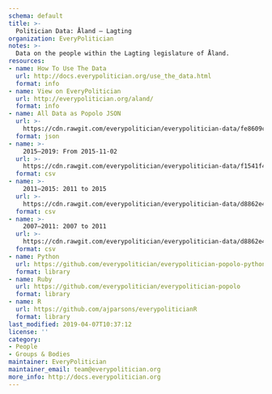 ```yaml
---
schema: default
title: >-
  Politician Data: Åland — Lagting
organization: EveryPolitician
notes: >-
  Data on the people within the Lagting legislature of Åland.
resources:
- name: How To Use The Data
  url: http://docs.everypolitician.org/use_the_data.html
  format: info
- name: View on EveryPolitician
  url: http://everypolitician.org/aland/
  format: info
- name: All Data as Popolo JSON
  url: >-
    https://cdn.rawgit.com/everypolitician/everypolitician-data/fe8609cf51e816126911ada8a086f055f6f42280/data/Aland/Lagting/ep-popolo-v1.0.json
  format: json
- name: >-
    2015–2019: From 2015-11-02
  url: >-
    https://cdn.rawgit.com/everypolitician/everypolitician-data/f1541f4f2f494697bf8807518d8fbcda4ee8b505/data/Aland/Lagting/term-2015.csv
  format: csv
- name: >-
    2011–2015: 2011 to 2015
  url: >-
    https://cdn.rawgit.com/everypolitician/everypolitician-data/d8862e4d2d7d66d8cee83d2aefc97172f26ac594/data/Aland/Lagting/term-2011.csv
  format: csv
- name: >-
    2007–2011: 2007 to 2011
  url: >-
    https://cdn.rawgit.com/everypolitician/everypolitician-data/d8862e4d2d7d66d8cee83d2aefc97172f26ac594/data/Aland/Lagting/term-2007.csv
  format: csv
- name: Python
  url: https://github.com/everypolitician/everypolitician-popolo-python
  format: library
- name: Ruby
  url: https://github.com/everypolitician/everypolitician-popolo
  format: library
- name: R
  url: https://github.com/ajparsons/everypoliticianR
  format: library
last_modified: 2019-04-07T10:37:12
license: ''
category:
- People
- Groups & Bodies
maintainer: EveryPolitician
maintainer_email: team@everypolitician.org
more_info: http://docs.everypolitician.org
---
```

